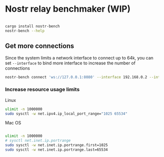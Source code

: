 Nostr relay benchmaker (WIP)
======================

```sh

cargo install nostr-bench
nostr-bench --help

```


Get more connections
----------------------

Since the system limits a network interface to connect up to 64k, you can set `--interface` to bind more interface to increase the number of connections

```sh
nostr-bench connect 'ws://127.0.0.1:8080' --interface 192.168.0.2 --interface 192.168.0.3
```

###  Increase resource usage limits

Linux

```sh
ulimit -n 1000000
sudo sysctl -w net.ipv4.ip_local_port_range="1025 65534"
```

Mac OS

```sh

ulimit -n 1000000
# sysctl net.inet.ip.portrange
sudo sysctl -w net.inet.ip.portrange.first=1025
sudo sysctl -w net.inet.ip.portrange.last=65534

```
